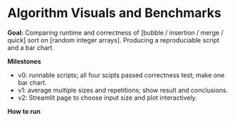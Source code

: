 # Algorithm Visuals and Benchmarks
**Goal:** Comparing runtime and correctness of [bubble / insertion / merge / quick] sort on [random integer arrays]. Producing a reproduciable script and a bar chart.

**Milestones**
- v0: runnable scripts; all four scipts passed correctness test; make one bar chart.
- v1: average multiple sizes and repetitions; show result and conclusions.
- v2: Streamlit page to choose input size and plot interactively.

**How to run**
